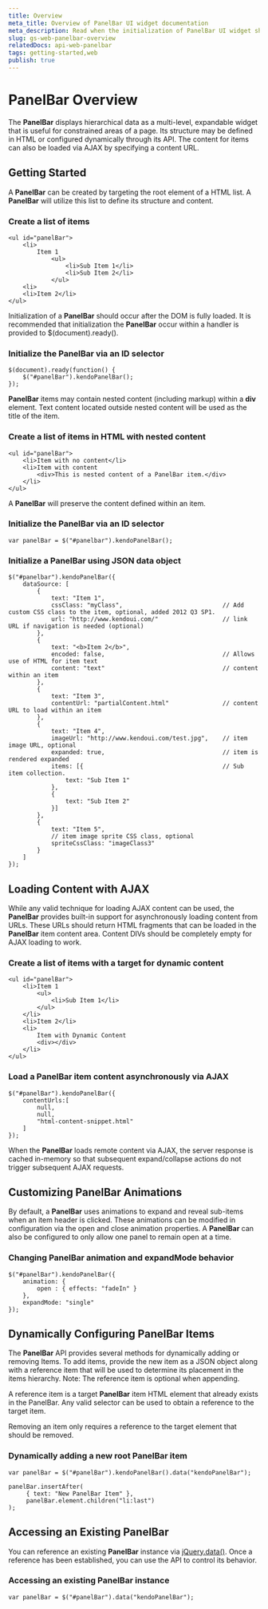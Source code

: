 ```yaml
---
title: Overview
meta_title: Overview of PanelBar UI widget documentation
meta_description: Read when the initialization of PanelBar UI widget should occur and how to load the content with AJAX.
slug: gs-web-panelbar-overview
relatedDocs: api-web-panelbar
tags: getting-started,web
publish: true
---
```


# PanelBar Overview

The **PanelBar** displays hierarchical data as a multi-level, expandable widget that is useful for
constrained areas of a page. Its structure may be defined in HTML or configured dynamically through its API. The
content for items can also be loaded via AJAX by specifying a content URL.


## Getting Started

A **PanelBar** can be created by targeting the root element of a HTML list. A
**PanelBar** will utilize this list to define its structure and content.

### Create a list of items

    <ul id="panelBar">
        <li>
            Item 1
                <ul>
                    <li>Sub Item 1</li>
                    <li>Sub Item 2</li>
                </ul>
        <li>
        <li>Item 2</li>
    </ul>

Initialization of a **PanelBar** should occur after the DOM is fully loaded. It is recommended
that initialization the **PanelBar** occur within a handler is provided to $(document).ready().

### Initialize the PanelBar via an ID selector

    $(document).ready(function() {
        $("#panelBar").kendoPanelBar();
    });

**PanelBar** items may contain nested content (including markup) within a **div**
element. Text content located outside nested content will be used as the title of the item.

### Create a list of items in HTML with nested content

    <ul id="panelBar">
        <li>Item with no content</li>
        <li>Item with content
            <div>This is nested content of a PanelBar item.</div>
        </li>
    </ul>

A **PanelBar** will preserve the content defined within an item.

### Initialize the PanelBar via an ID selector

    var panelBar = $("#panelbar").kendoPanelBar();

### Initialize a PanelBar using JSON data object

    $("#panelbar").kendoPanelBar({
        dataSource: [
            {
                text: "Item 1",
                cssClass: "myClass",                            // Add custom CSS class to the item, optional, added 2012 Q3 SP1.
                url: "http://www.kendoui.com/"                  // link URL if navigation is needed (optional)
            },
            {
                text: "<b>Item 2</b>",
                encoded: false,                                 // Allows use of HTML for item text
                content: "text"                                 // content within an item
            },
            {
                text: "Item 3",
                contentUrl: "partialContent.html"               // content URL to load within an item
            },
            {
                text: "Item 4",
                imageUrl: "http://www.kendoui.com/test.jpg",    // item image URL, optional
                expanded: true,                                 // item is rendered expanded
                items: [{                                       // Sub item collection.
                    text: "Sub Item 1"
                },
                {
                    text: "Sub Item 2"
                }]
            },
            {
                text: "Item 5",
                // item image sprite CSS class, optional
                spriteCssClass: "imageClass3"
            }
        ]
    });

## Loading Content with AJAX


While any valid technique for loading AJAX content can be used, the **PanelBar** provides built-in
support for asynchronously loading content from URLs. These URLs should return HTML fragments that can be
loaded in the **PanelBar** item content area. Content DIVs should be completely empty for AJAX
loading to work.

### Create a list of items with a target for dynamic content

    <ul id="panelBar">
        <li>Item 1
            <ul>
                <li>Sub Item 1</li>
            </ul>
        </li>
        <li>Item 2</li>
        <li>
            Item with Dynamic Content
            <div></div>
        </li>
    </ul>

### Load a PanelBar item content asynchronously via AJAX

    $("#panelBar").kendoPanelBar({
        contentUrls:[
            null,
            null,
            "html-content-snippet.html"
        ]
    });

When the **PanelBar** loads remote content via AJAX, the server response is cached in-memory so
that subsequent expand/collapse actions do not trigger subsequent AJAX requests.


## Customizing PanelBar Animations


By default, a **PanelBar** uses animations to expand and reveal sub-items when an item header is
clicked. These animations can be modified in configuration via the open and close animation properties. A
**PanelBar** can also be configured to only allow one panel to remain open at a time.

### Changing PanelBar animation and expandMode behavior

    $("#panelBar").kendoPanelBar({
        animation: {
            open : { effects: "fadeIn" }
        },
        expandMode: "single"
    });

## Dynamically Configuring PanelBar Items


The **PanelBar** API provides several methods for dynamically adding or removing Items. To add
items, provide the new item as a JSON object along with a reference item that will be used to determine its
placement in the items hierarchy. Note: The reference item is optional when appending.



A reference item is a target **PanelBar** item HTML element that already exists in the PanelBar.
Any valid selector can be used to obtain a reference to the target item.


Removing an item only requires a reference to the target element that should be removed.

### Dynamically adding a new root PanelBar item

    var panelBar = $("#panelBar").kendoPanelBar().data("kendoPanelBar");

    panelBar.insertAfter(
         { text: "New PanelBar Item" },
         panelBar.element.children("li:last")
    );

## Accessing an Existing PanelBar


You can reference an existing **PanelBar** instance via
[jQuery.data()](http://api.jquery.com/jQuery.data/). Once a reference has been established, you can
use the API to control its behavior.

### Accessing an existing PanelBar instance

    var panelBar = $("#panelBar").data("kendoPanelBar");

 

